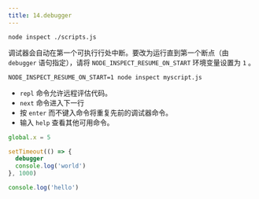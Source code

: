 ```yaml
---
title: 14.debugger
---
```


`node inspect ./scripts.js`

调试器会自动在第一个可执行行处中断。要改为运行直到第一个断点（由 `debugger` 语句指定），请将 `NODE_INSPECT_RESUME_ON_START` 环境变量设置为 `1` 。

`NODE_INSPECT_RESUME_ON_START=1 node inspect myscript.js`

- `repl` 命令允许远程评估代码。
- `next` 命令进入下一行
- 按 `enter` 而不键入命令将重复先前的调试器命令。
- 输入 `help` 查看其他可用命令。

```js
global.x = 5

setTimeout(() => {
  debugger
  console.log('world')
}, 1000)

console.log('hello')
```
